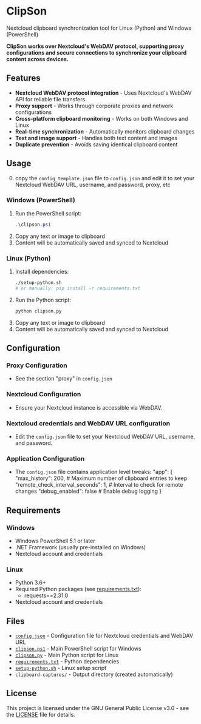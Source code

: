 # ClipSon
Nextcloud clipboard synchronization tool for Linux (Python) and Windows (PowerShell)

**ClipSon works over Nextcloud's WebDAV protocol, supporting proxy configurations and secure connections to synchronize your clipboard content across devices.**

## Features

- **Nextcloud WebDAV protocol integration** - Uses Nextcloud's WebDAV API for reliable file transfers
- **Proxy support** - Works through corporate proxies and network configurations
- **Cross-platform clipboard monitoring** - Works on both Windows and Linux
- **Real-time synchronization** - Automatically monitors clipboard changes
- **Text and image support** - Handles both text content and images
- **Duplicate prevention** - Avoids saving identical clipboard content

## Usage

0. copy the `config_template.json` file to `config.json` and edit it to set your Nextcloud WebDAV URL, username, and password, proxy, etc

### Windows (PowerShell)

1. Run the PowerShell script:
   ```powershell
   .\clipson.ps1
   ```
2. Copy any text or image to clipboard
3. Content will be automatically saved and synced to Nextcloud

### Linux (Python)

1. Install dependencies:
   ```bash
   ./setup-python.sh
   # or manually: pip install -r requirements.txt
   ```
2. Run the Python script:
   ```bash
   python clipson.py
   ```
3. Copy any text or image to clipboard
4. Content will be automatically saved and synced to Nextcloud

## Configuration
### Proxy Configuration
- See the section "proxy" in `config.json`

### Nextcloud Configuration
- Ensure your Nextcloud instance is accessible via WebDAV.
### Nextcloud credentials and WebDAV URL configuration 
- Edit the `config.json` file to set your Nextcloud WebDAV URL, username, and password.

### Application Configuration
- The `config.json` file contains application level tweaks:
"app": {
        "max_history": 200, # Maximum number of clipboard entries to keep
        "remote_check_interval_seconds": 1, # Interval to check for remote changes
        "debug_enabled": false # Enable debug logging
    }

## Requirements

### Windows
- Windows PowerShell 5.1 or later
- .NET Framework (usually pre-installed on Windows)
- Nextcloud account and credentials

### Linux
- Python 3.6+
- Required Python packages (see [requirements.txt](requirements.txt)):
  - requests==2.31.0
- Nextcloud account and credentials

## Files

- [`config.json`](config.json) - Configuration file for Nextcloud credentials and WebDAV URL
- [`clipson.ps1`](clipson.ps1) - Main PowerShell script for Windows
- [`clipson.py`](clipson.py) - Main Python script for Linux
- [`requirements.txt`](requirements.txt) - Python dependencies
- [`setup-python.sh`](setup-python.sh) - Linux setup script
- `clipboard-captures/` - Output directory (created automatically)

## License

This project is licensed under the GNU General Public License v3.0 - see the [LICENSE](LICENSE) file for details.
